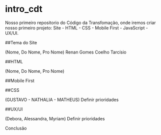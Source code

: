 # intro_cdt
Nosso primeiro repositorio do Código da Transfomação, onde iremos criar nosso primeiro projeto: Site - HTML - CSS - Mobile First - JavaScript - UX/UI.


##Tema do Site

(Nome, Do Nome, Pro Nome)
Renan Gomes Coelho
Tarcísio 

##HTML

(Nome, Do Nome, Pro Nome)



##Mobile First




##CSS

(GUSTAVO - NATHALIA - MATHEUS)
Definir prioridades



##UX/UI

(Debora, Alessandra, Myriam)
Definir prioridades



Conclusão
